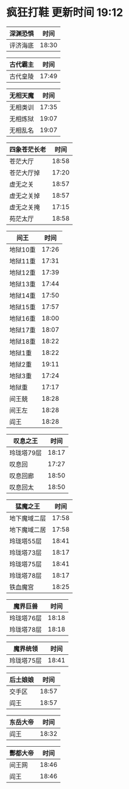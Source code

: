 # 疯狂打鞋 更新时间 19:12

| 深渊恐惧   | 时间    |
|--------|-------|
| 评济海底 | 18:30 |

| 古代霸主   | 时间    |
|--------|-------|
| 古代皇陵 | 17:49 |

| 无相天魔   | 时间    |
|--------|-------|
| 无相类训 | 17:35 |
| 无相炼狱 | 19:07 |
| 无相乱名 | 19:07 |

| 四象苍茫长老   | 时间    |
|--------|-------|
| 苍茫大厅 | 18:58 |
| 苍茫大厅掉 | 17:20 |
| 虚无之关 | 18:57 |
| 虚无之关掉 | 18:57 |
| 虚无之关掩 | 17:15 |
| 苑茫太厅 | 18:58 |

| 间王   | 时间    |
|--------|-------|
| 地狱10重 | 17:26 |
| 地狱11重 | 17:31 |
| 地狱12重 | 17:39 |
| 地狱13重 | 17:44 |
| 地狱14重 | 17:50 |
| 地狱15重 | 17:57 |
| 地狱16重 | 18:00 |
| 地狱17重 | 18:07 |
| 地狱18重 | 18:22 |
| 地狱1重 | 18:22 |
| 地狱2重 | 19:11 |
| 地狱3重 | 17:24 |
| 地狱重 | 17:17 |
| 间王兢 | 18:28 |
| 间王左 | 18:28 |
| 阎王 | 18:28 |

| 叹息之王   | 时间    |
|--------|-------|
| 玲珑塔79层 | 18:17 |
| 叹息回 | 17:27 |
| 叹息回廊 | 18:50 |
| 叹息回太 | 18:50 |

| 猛魔之王   | 时间    |
|--------|-------|
| 地下魔域二层 | 17:58 |
| 地下魔域二居 | 17:58 |
| 玲珑塔55层 | 18:41 |
| 玲珑塔73层 | 18:17 |
| 玲珑塔75层 | 18:41 |
| 玲珑塔78层 | 18:17 |
| 铁血魔宫 | 18:25 |

| 魔界巨兽   | 时间    |
|--------|-------|
| 玲珑塔76层 | 18:18 |
| 玲珑塔78层 | 18:18 |

| 魔界统领   | 时间    |
|--------|-------|
| 玲珑塔75层 | 18:41 |

| 后土娘娘   | 时间    |
|--------|-------|
| 交手区 | 18:57 |
| 阎王 | 18:57 |

| 东岳大帝   | 时间    |
|--------|-------|
| 阎王 | 18:32 |

| 酆都大帝   | 时间    |
|--------|-------|
| 间王网 | 18:46 |
| 阎王 | 18:46 |